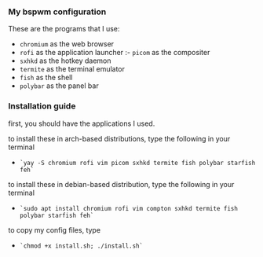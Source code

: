 ### My bspwm configuration

These are the programs that I use:

- ```chromium``` as the web browser
- ```rofi``` as the application launcher
:- ```picom``` as the compositer
- ```sxhkd``` as the hotkey daemon
- ```termite``` as the terminal emulator
- ```fish``` as the shell
- ```polybar``` as the panel bar

### Installation guide

first, you should have the applications I used.

to install these in arch-based distributions, type the following in your terminal
-     `yay -S chromium rofi vim picom sxhkd termite fish polybar starfish feh`

to install these in debian-based distribution, type the following in your terminal
-     `sudo apt install chromium rofi vim compton sxhkd termite fish polybar starfish feh`

to copy my config files, type
-     `chmod +x install.sh; ./install.sh`


